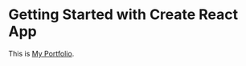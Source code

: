 # Getting Started with Create React App

This is [My Portfolio](https://shahidportfolio.netlify.app/).

